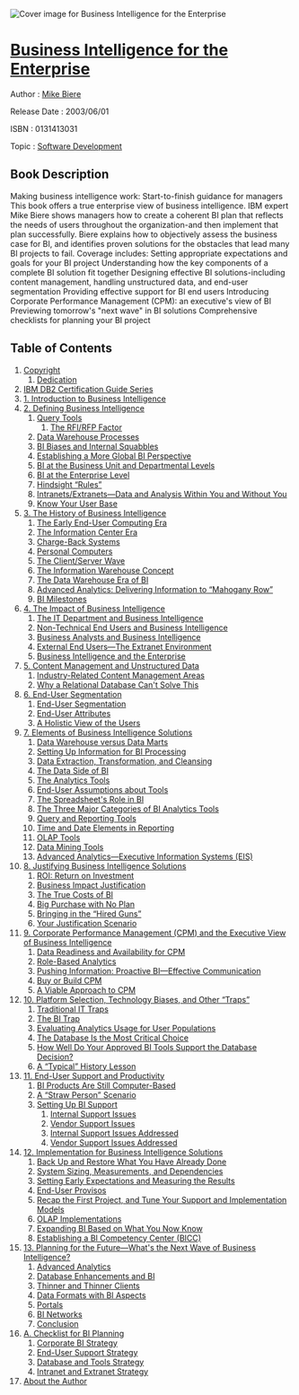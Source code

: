 ![Cover image for Business Intelligence for the Enterprise](https://imgdetail.ebookreading.net/cover/cover/software_development/EB0131413031.jpg)

[Business Intelligence for the Enterprise](https://ebookreading.net/view/book/Business+Intelligence+for+the+Enterprise-EB0131413031_1.html "Business Intelligence for the Enterprise")
====================================================================================================================

Author : [Mike Biere](https://ebookreading.net/search/author/Mike+Biere)

Release Date : 2003/06/01

ISBN : 0131413031

Topic : [Software Development](https://ebookreading.net/search/category/software-development)

Book Description
-----------------

Making business intelligence work: Start-to-finish guidance for managers
This book offers a true enterprise view of business intelligence. IBM expert Mike Biere shows managers how to create a coherent BI plan that reflects the needs of users throughout the organization-and then implement that plan successfully. Biere explains how to objectively assess the business case for BI, and identifies proven solutions for the obstacles that lead many BI projects to fail. Coverage includes:
Setting appropriate expectations and goals for your BI project
Understanding how the key components of a complete BI solution fit together
Designing effective BI solutions-including content management, handling unstructured data, and end-user segmentation
Providing effective support for BI end users
Introducing Corporate Performance Management (CPM): an executive's view of BI
Previewing tomorrow's "next wave" in BI solutions
Comprehensive checklists for planning your BI project
              
Table of Contents
-----------------

1. [Copyright](https://ebookreading.net/view/book/Business+Intelligence+for+the+Enterprise-EB0131413031_1.html)
    1. [Dedication](https://ebookreading.net/view/book/Business+Intelligence+for+the+Enterprise-EB0131413031_1.html#dedi01)
1. [IBM DB2 Certification Guide Series](https://ebookreading.net/view/book/Business+Intelligence+for+the+Enterprise-EB0131413031_2.html)
1. [1. Introduction to Business Intelligence](https://ebookreading.net/view/book/Business+Intelligence+for+the+Enterprise-EB0131413031_3.html)
1. [2. Defining Business Intelligence](https://ebookreading.net/view/book/Business+Intelligence+for+the+Enterprise-EB0131413031_4.html)
    1. [Query Tools](https://ebookreading.net/view/book/Business+Intelligence+for+the+Enterprise-EB0131413031_4.html#ch02lev1sec1)
        1. [The RFI/RFP Factor](https://ebookreading.net/view/book/Business+Intelligence+for+the+Enterprise-EB0131413031_4.html#ch02lev2sec1)
    1. [Data Warehouse Processes](https://ebookreading.net/view/book/Business+Intelligence+for+the+Enterprise-EB0131413031_4.html#ch02lev1sec2)
    1. [BI Biases and Internal Squabbles](https://ebookreading.net/view/book/Business+Intelligence+for+the+Enterprise-EB0131413031_4.html#ch02lev1sec3)
    1. [Establishing a More Global BI Perspective](https://ebookreading.net/view/book/Business+Intelligence+for+the+Enterprise-EB0131413031_4.html#ch02lev1sec4)
    1. [BI at the Business Unit and Departmental Levels](https://ebookreading.net/view/book/Business+Intelligence+for+the+Enterprise-EB0131413031_4.html#ch02lev1sec5)
    1. [BI at the Enterprise Level](https://ebookreading.net/view/book/Business+Intelligence+for+the+Enterprise-EB0131413031_4.html#ch02lev1sec6)
    1. [Hindsight “Rules”](https://ebookreading.net/view/book/Business+Intelligence+for+the+Enterprise-EB0131413031_4.html#ch02lev1sec7)
    1. [Intranets/Extranets—Data and Analysis Within You and Without You](https://ebookreading.net/view/book/Business+Intelligence+for+the+Enterprise-EB0131413031_4.html#ch02lev1sec8)
    1. [Know Your User Base](https://ebookreading.net/view/book/Business+Intelligence+for+the+Enterprise-EB0131413031_4.html#ch02lev1sec9)
1. [3. The History of Business Intelligence](https://ebookreading.net/view/book/Business+Intelligence+for+the+Enterprise-EB0131413031_5.html)
    1. [The Early End-User Computing Era](https://ebookreading.net/view/book/Business+Intelligence+for+the+Enterprise-EB0131413031_5.html#ch03lev1sec1)
    1. [The Information Center Era](https://ebookreading.net/view/book/Business+Intelligence+for+the+Enterprise-EB0131413031_5.html#ch03lev1sec2)
    1. [Charge-Back Systems](https://ebookreading.net/view/book/Business+Intelligence+for+the+Enterprise-EB0131413031_5.html#ch03lev1sec3)
    1. [Personal Computers](https://ebookreading.net/view/book/Business+Intelligence+for+the+Enterprise-EB0131413031_5.html#ch03lev1sec4)
    1. [The Client/Server Wave](https://ebookreading.net/view/book/Business+Intelligence+for+the+Enterprise-EB0131413031_5.html#ch03lev1sec5)
    1. [The Information Warehouse Concept](https://ebookreading.net/view/book/Business+Intelligence+for+the+Enterprise-EB0131413031_5.html#ch03lev1sec6)
    1. [The Data Warehouse Era of BI](https://ebookreading.net/view/book/Business+Intelligence+for+the+Enterprise-EB0131413031_5.html#ch03lev1sec7)
    1. [Advanced Analytics: Delivering Information to “Mahogany Row”](https://ebookreading.net/view/book/Business+Intelligence+for+the+Enterprise-EB0131413031_5.html#ch03lev1sec8)
    1. [BI Milestones](https://ebookreading.net/view/book/Business+Intelligence+for+the+Enterprise-EB0131413031_5.html#ch03lev1sec9)
1. [4. The Impact of Business Intelligence](https://ebookreading.net/view/book/Business+Intelligence+for+the+Enterprise-EB0131413031_6.html)
    1. [The IT Department and Business Intelligence](https://ebookreading.net/view/book/Business+Intelligence+for+the+Enterprise-EB0131413031_6.html#ch04lev1sec1)
    1. [Non-Technical End Users and Business Intelligence](https://ebookreading.net/view/book/Business+Intelligence+for+the+Enterprise-EB0131413031_6.html#ch04lev1sec2)
    1. [Business Analysts and Business Intelligence](https://ebookreading.net/view/book/Business+Intelligence+for+the+Enterprise-EB0131413031_6.html#ch04lev1sec3)
    1. [External End Users—The Extranet Environment](https://ebookreading.net/view/book/Business+Intelligence+for+the+Enterprise-EB0131413031_6.html#ch04lev1sec4)
    1. [Business Intelligence and the Enterprise](https://ebookreading.net/view/book/Business+Intelligence+for+the+Enterprise-EB0131413031_6.html#ch04lev1sec5)
1. [5. Content Management and Unstructured Data](https://ebookreading.net/view/book/Business+Intelligence+for+the+Enterprise-EB0131413031_7.html)
    1. [Industry-Related Content Management Areas](https://ebookreading.net/view/book/Business+Intelligence+for+the+Enterprise-EB0131413031_7.html#ch05lev1sec1)
    1. [Why a Relational Database Can&#39;t Solve This](https://ebookreading.net/view/book/Business+Intelligence+for+the+Enterprise-EB0131413031_7.html#ch05lev1sec2)
1. [6. End-User Segmentation](https://ebookreading.net/view/book/Business+Intelligence+for+the+Enterprise-EB0131413031_8.html)
    1. [End-User Segmentation](https://ebookreading.net/view/book/Business+Intelligence+for+the+Enterprise-EB0131413031_8.html#ch06lev1sec1)
    1. [End-User Attributes](https://ebookreading.net/view/book/Business+Intelligence+for+the+Enterprise-EB0131413031_8.html#ch06lev1sec2)
    1. [A Holistic View of the Users](https://ebookreading.net/view/book/Business+Intelligence+for+the+Enterprise-EB0131413031_8.html#ch06lev1sec3)
1. [7. Elements of Business Intelligence Solutions](https://ebookreading.net/view/book/Business+Intelligence+for+the+Enterprise-EB0131413031_9.html)
    1. [Data Warehouse versus Data Marts](https://ebookreading.net/view/book/Business+Intelligence+for+the+Enterprise-EB0131413031_9.html#ch07lev1sec1)
    1. [Setting Up Information for BI Processing](https://ebookreading.net/view/book/Business+Intelligence+for+the+Enterprise-EB0131413031_9.html#ch07lev1sec2)
    1. [Data Extraction, Transformation, and Cleansing](https://ebookreading.net/view/book/Business+Intelligence+for+the+Enterprise-EB0131413031_9.html#ch07lev1sec3)
    1. [The Data Side of BI](https://ebookreading.net/view/book/Business+Intelligence+for+the+Enterprise-EB0131413031_9.html#ch07lev1sec4)
    1. [The Analytics Tools](https://ebookreading.net/view/book/Business+Intelligence+for+the+Enterprise-EB0131413031_9.html#ch07lev1sec5)
    1. [End-User Assumptions about Tools](https://ebookreading.net/view/book/Business+Intelligence+for+the+Enterprise-EB0131413031_9.html#ch07lev1sec6)
    1. [The Spreadsheet&#39;s Role in BI](https://ebookreading.net/view/book/Business+Intelligence+for+the+Enterprise-EB0131413031_9.html#ch07lev1sec7)
    1. [The Three Major Categories of BI Analytics Tools](https://ebookreading.net/view/book/Business+Intelligence+for+the+Enterprise-EB0131413031_9.html#ch07lev1sec8)
    1. [Query and Reporting Tools](https://ebookreading.net/view/book/Business+Intelligence+for+the+Enterprise-EB0131413031_9.html#ch07lev1sec9)
    1. [Time and Date Elements in Reporting](https://ebookreading.net/view/book/Business+Intelligence+for+the+Enterprise-EB0131413031_9.html#ch07lev1sec10)
    1. [OLAP Tools](https://ebookreading.net/view/book/Business+Intelligence+for+the+Enterprise-EB0131413031_9.html#ch07lev1sec11)
    1. [Data Mining Tools](https://ebookreading.net/view/book/Business+Intelligence+for+the+Enterprise-EB0131413031_9.html#ch07lev1sec12)
    1. [Advanced Analytics—Executive Information Systems (EIS)](https://ebookreading.net/view/book/Business+Intelligence+for+the+Enterprise-EB0131413031_9.html#ch07lev1sec13)
1. [8. Justifying Business Intelligence Solutions](https://ebookreading.net/view/book/Business+Intelligence+for+the+Enterprise-EB0131413031_10.html)
    1. [ROI: Return on Investment](https://ebookreading.net/view/book/Business+Intelligence+for+the+Enterprise-EB0131413031_10.html#ch08lev1sec1)
    1. [Business Impact Justification](https://ebookreading.net/view/book/Business+Intelligence+for+the+Enterprise-EB0131413031_10.html#ch08lev1sec2)
    1. [The True Costs of BI](https://ebookreading.net/view/book/Business+Intelligence+for+the+Enterprise-EB0131413031_10.html#ch08lev1sec3)
    1. [Big Purchase with No Plan](https://ebookreading.net/view/book/Business+Intelligence+for+the+Enterprise-EB0131413031_10.html#ch08lev1sec4)
    1. [Bringing in the “Hired Guns”](https://ebookreading.net/view/book/Business+Intelligence+for+the+Enterprise-EB0131413031_10.html#ch08lev1sec5)
    1. [Your Justification Scenario](https://ebookreading.net/view/book/Business+Intelligence+for+the+Enterprise-EB0131413031_10.html#ch08lev1sec6)
1. [9. Corporate Performance Management (CPM) and the Executive View of Business Intelligence](https://ebookreading.net/view/book/Business+Intelligence+for+the+Enterprise-EB0131413031_11.html)
    1. [Data Readiness and Availability for CPM](https://ebookreading.net/view/book/Business+Intelligence+for+the+Enterprise-EB0131413031_11.html#ch09lev1sec1)
    1. [Role-Based Analytics](https://ebookreading.net/view/book/Business+Intelligence+for+the+Enterprise-EB0131413031_11.html#ch09lev1sec2)
    1. [Pushing Information: Proactive BI—Effective Communication](https://ebookreading.net/view/book/Business+Intelligence+for+the+Enterprise-EB0131413031_11.html#ch09lev1sec3)
    1. [Buy or Build CPM](https://ebookreading.net/view/book/Business+Intelligence+for+the+Enterprise-EB0131413031_11.html#ch09lev1sec4)
    1. [A Viable Approach to CPM](https://ebookreading.net/view/book/Business+Intelligence+for+the+Enterprise-EB0131413031_11.html#ch09lev1sec5)
1. [10. Platform Selection, Technology Biases, and Other “Traps”](https://ebookreading.net/view/book/Business+Intelligence+for+the+Enterprise-EB0131413031_12.html)
    1. [Traditional IT Traps](https://ebookreading.net/view/book/Business+Intelligence+for+the+Enterprise-EB0131413031_12.html#ch10lev1sec1)
    1. [The BI Trap](https://ebookreading.net/view/book/Business+Intelligence+for+the+Enterprise-EB0131413031_12.html#ch10lev1sec2)
    1. [Evaluating Analytics Usage for User Populations](https://ebookreading.net/view/book/Business+Intelligence+for+the+Enterprise-EB0131413031_12.html#ch10lev1sec3)
    1. [The Database Is the Most Critical Choice](https://ebookreading.net/view/book/Business+Intelligence+for+the+Enterprise-EB0131413031_12.html#ch10lev1sec4)
    1. [How Well Do Your Approved BI Tools Support the Database Decision?](https://ebookreading.net/view/book/Business+Intelligence+for+the+Enterprise-EB0131413031_12.html#ch10lev1sec5)
    1. [A “Typical” History Lesson](https://ebookreading.net/view/book/Business+Intelligence+for+the+Enterprise-EB0131413031_12.html#ch10lev1sec6)
1. [11. End-User Support and Productivity](https://ebookreading.net/view/book/Business+Intelligence+for+the+Enterprise-EB0131413031_13.html)
    1. [BI Products Are Still Computer-Based](https://ebookreading.net/view/book/Business+Intelligence+for+the+Enterprise-EB0131413031_13.html#ch11lev1sec1)
    1. [A “Straw Person” Scenario](https://ebookreading.net/view/book/Business+Intelligence+for+the+Enterprise-EB0131413031_13.html#ch11lev1sec2)
    1. [Setting Up BI Support](https://ebookreading.net/view/book/Business+Intelligence+for+the+Enterprise-EB0131413031_13.html#ch11lev1sec3)
        1. [Internal Support Issues](https://ebookreading.net/view/book/Business+Intelligence+for+the+Enterprise-EB0131413031_13.html#ch11lev2sec1)
        1. [Vendor Support Issues](https://ebookreading.net/view/book/Business+Intelligence+for+the+Enterprise-EB0131413031_13.html#ch11lev2sec2)
        1. [Internal Support Issues Addressed](https://ebookreading.net/view/book/Business+Intelligence+for+the+Enterprise-EB0131413031_13.html#ch11lev2sec3)
        1. [Vendor Support Issues Addressed](https://ebookreading.net/view/book/Business+Intelligence+for+the+Enterprise-EB0131413031_13.html#ch11lev2sec4)
1. [12. Implementation for Business Intelligence Solutions](https://ebookreading.net/view/book/Business+Intelligence+for+the+Enterprise-EB0131413031_14.html)
    1. [Back Up and Restore What You Have Already Done](https://ebookreading.net/view/book/Business+Intelligence+for+the+Enterprise-EB0131413031_14.html#ch12lev1sec1)
    1. [System Sizing, Measurements, and Dependencies](https://ebookreading.net/view/book/Business+Intelligence+for+the+Enterprise-EB0131413031_14.html#ch12lev1sec2)
    1. [Setting Early Expectations and Measuring the Results](https://ebookreading.net/view/book/Business+Intelligence+for+the+Enterprise-EB0131413031_14.html#ch12lev1sec3)
    1. [End-User Provisos](https://ebookreading.net/view/book/Business+Intelligence+for+the+Enterprise-EB0131413031_14.html#ch12lev1sec4)
    1. [Recap the First Project, and Tune Your Support and Implementation Models](https://ebookreading.net/view/book/Business+Intelligence+for+the+Enterprise-EB0131413031_14.html#ch12lev1sec5)
    1. [OLAP Implementations](https://ebookreading.net/view/book/Business+Intelligence+for+the+Enterprise-EB0131413031_14.html#ch12lev1sec6)
    1. [Expanding BI Based on What You Now Know](https://ebookreading.net/view/book/Business+Intelligence+for+the+Enterprise-EB0131413031_14.html#ch12lev1sec7)
    1. [Establishing a BI Competency Center (BICC)](https://ebookreading.net/view/book/Business+Intelligence+for+the+Enterprise-EB0131413031_14.html#ch12lev1sec8)
1. [13. Planning for the Future—What&#39;s the Next Wave of Business Intelligence?](https://ebookreading.net/view/book/Business+Intelligence+for+the+Enterprise-EB0131413031_15.html)
    1. [Advanced Analytics](https://ebookreading.net/view/book/Business+Intelligence+for+the+Enterprise-EB0131413031_15.html#ch13lev1sec1)
    1. [Database Enhancements and BI](https://ebookreading.net/view/book/Business+Intelligence+for+the+Enterprise-EB0131413031_15.html#ch13lev1sec2)
    1. [Thinner and Thinner Clients](https://ebookreading.net/view/book/Business+Intelligence+for+the+Enterprise-EB0131413031_15.html#ch13lev1sec3)
    1. [Data Formats with BI Aspects](https://ebookreading.net/view/book/Business+Intelligence+for+the+Enterprise-EB0131413031_15.html#ch13lev1sec4)
    1. [Portals](https://ebookreading.net/view/book/Business+Intelligence+for+the+Enterprise-EB0131413031_15.html#ch13lev1sec5)
    1. [BI Networks](https://ebookreading.net/view/book/Business+Intelligence+for+the+Enterprise-EB0131413031_15.html#ch13lev1sec6)
    1. [Conclusion](https://ebookreading.net/view/book/Business+Intelligence+for+the+Enterprise-EB0131413031_15.html#ch13lev1sec7)
1. [A. Checklist for BI Planning](https://ebookreading.net/view/book/Business+Intelligence+for+the+Enterprise-EB0131413031_16.html)
    1. [Corporate BI Strategy](https://ebookreading.net/view/book/Business+Intelligence+for+the+Enterprise-EB0131413031_16.html#app01lev1sec1)
    1. [End-User Support Strategy](https://ebookreading.net/view/book/Business+Intelligence+for+the+Enterprise-EB0131413031_16.html#app01lev1sec2)
    1. [Database and Tools Strategy](https://ebookreading.net/view/book/Business+Intelligence+for+the+Enterprise-EB0131413031_16.html#app01lev1sec3)
    1. [Intranet and Extranet Strategy](https://ebookreading.net/view/book/Business+Intelligence+for+the+Enterprise-EB0131413031_16.html#app01lev1sec4)
1. [About the Author](https://ebookreading.net/view/book/Business+Intelligence+for+the+Enterprise-EB0131413031_17.html)
